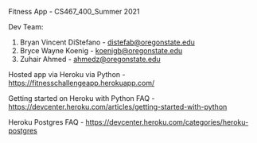 Fitness App - CS467_400_Summer 2021

Dev Team:

1. Bryan Vincent DiStefano - distefab@oregonstate.edu
2. Bryce Wayne Koenig - koenigb@oregonstate.edu
3. Zuhair Ahmed - ahmedz@oregonstate.edu

Hosted app via Heroku via Python - https://fitnesschallengeapp.herokuapp.com/

Getting started on Heroku with Python FAQ - https://devcenter.heroku.com/articles/getting-started-with-python

Heroku Postgres FAQ - https://devcenter.heroku.com/categories/heroku-postgres


